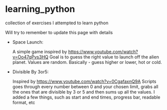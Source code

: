 # learning_python
collection of exercises I attempted to learn python

Will try to remember to update this page with details

- Space Launch:

  A simple game inspired by https://www.youtube.com/watch?v=Oo47qPvs3HQ
  Goal is to guess the right value to launch off the alien planet. Values are random.
  Basically - guess higher or lower, hot or cold. 

- Divisible By 3or5:

  Inspired by https://www.youtube.com/watch?v=0CgafaxnQ9A
  Scripts goes through every number between 0 and your chosen limit, grabs all the ones that are divisible by 3 or 5 and then sums up all the values.
  I added a few things, such as start and end times, progress bar, readable format, etc
